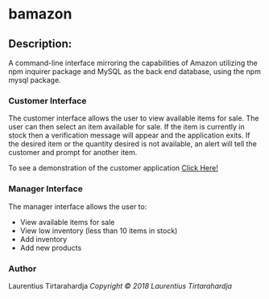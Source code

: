 # bamazon

## Description:

A command-line interface mirroring the capabilities of Amazon utilizing the npm inquirer package and MySQL as the back end database, using the npm mysql package.

### Customer Interface

The customer interface allows the user to view available items for sale. The user can then select an item available for sale. If the item is currently in stock then a verification message will appear and the application exits. If the desired item or the quantity desired is not available, an alert will tell the customer and prompt for another item.

To see a demonstration of the customer application <a href="https://youtu.be/Y-jJxi3aPkA"> Click Here!</a>

### Manager Interface

The manager interface allows the user to:

* View available items for sale
* View low inventory (less than 10 items in stock)
* Add inventory
* Add new products

### Author

Laurentius Tirtarahardja
_Copyright &copy; 2018 Laurentius Tirtarahardja_
